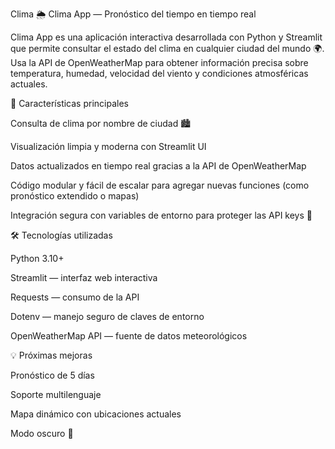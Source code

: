 C l i m a 
 
🌦️ Clima App — Pronóstico del tiempo en tiempo real

Clima App es una aplicación interactiva desarrollada con Python y Streamlit que permite consultar el estado del clima en cualquier ciudad del mundo 🌍.
Usa la API de OpenWeatherMap para obtener información precisa sobre temperatura, humedad, velocidad del viento y condiciones atmosféricas actuales.

🚀 Características principales

Consulta de clima por nombre de ciudad 🏙️

Visualización limpia y moderna con Streamlit UI

Datos actualizados en tiempo real gracias a la API de OpenWeatherMap

Código modular y fácil de escalar para agregar nuevas funciones (como pronóstico extendido o mapas)

Integración segura con variables de entorno para proteger las API keys 🔐

🛠️ Tecnologías utilizadas

Python 3.10+

Streamlit — interfaz web interactiva

Requests — consumo de la API

Dotenv — manejo seguro de claves de entorno

OpenWeatherMap API — fuente de datos meteorológicos

💡 Próximas mejoras

Pronóstico de 5 días

Soporte multilenguaje

Mapa dinámico con ubicaciones actuales

Modo oscuro 🌙
